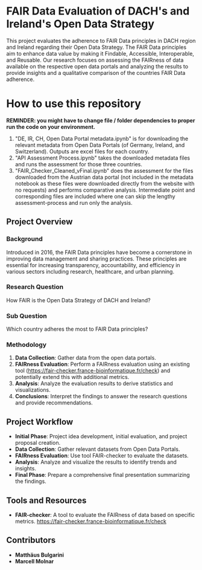# FAIR Data Evaluation of DACH's and Ireland's Open Data Strategy

This project evaluates the adherence to FAIR Data principles in DACH region and Ireland regarding their Open Data Strategy. The FAIR Data principles aim to enhance data value by making it Findable, Accessible, Interoperable, and Reusable. Our research focuses on assessing the FAIRness of data available on the respective open data portals and analyzing the results to provide insights and a qualitative comparison of the countries FAIR Data adherence.

# How to use this repository
<strong> REMINDER: you might have to change file / folder dependencies to proper run the code on your environment. </strong>
1. "DE, IR, CH, Open Data Portal metadata.ipynb" is for downloading the relevant metadata from Open Data Portals (of Germany, Ireland, and Switzerland). Outputs are excel files for each country. 
2. "API Assessment Process.ipynb" takes the downloaded metadata files and runs the assessment for those three countries.
3. "FAIR_Checker_Cleaned_vFinal.ipynb" does the assessment for the files downloaded from the Austrian data portal (not included in the metadata notebook as these files were downloaded directly from the website with no requests) and performs comparative analysis. Intermediate point and corresponding files are included where one can skip the lengthy assessment-process and run only the analysis.


## Project Overview

### Background
Introduced in 2016, the FAIR Data principles have become a cornerstone in improving data management and sharing practices. These principles are essential for increasing transparency, accountability, and efficiency in various sectors including research, healthcare, and urban planning.

### Research Question
How FAIR is the Open Data Strategy of DACH and Ireland?

### Sub Question
Which country adheres the most to FAIR Data principles?

### Methodology
1. **Data Collection**: Gather data from the open data portals.
2. **FAIRness Evaluation**: Perform a FAIRness evaluation using an existing tool (https://fair-checker.france-bioinformatique.fr/check) and potentially extend this with additional metrics.
3. **Analysis**: Analyze the evaluation results to derive statistics and visualizations.
4. **Conclusions**: Interpret the findings to answer the research questions and provide recommendations.

## Project Workflow
- **Initial Phase**: Project idea development, initial evaluation, and project proposal creation.
- **Data Collection**: Gather relevant datasets from Open Data Portals.
- **FAIRness Evaluation**: Use tool FAIR-checker to evaluate the datasets.
- **Analysis**: Analyze and visualize the results to identify trends and insights.
- **Final Phase**: Prepare a comprehensive final presentation summarizing the findings.

## Tools and Resources
- **FAIR-checker**: A tool to evaluate the FAIRness of data based on specific metrics. https://fair-checker.france-bioinformatique.fr/check

## Contributors
- **Matthäus Bulgarini**
- **Marcell Molnar**
